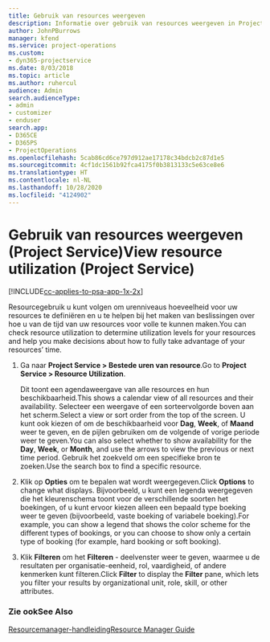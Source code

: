 ```yaml
---
title: Gebruik van resources weergeven
description: Informatie over gebruik van resources weergeven in Project Service
author: JohnPBurrows
manager: kfend
ms.service: project-operations
ms.custom:
- dyn365-projectservice
ms.date: 8/03/2018
ms.topic: article
ms.author: ruhercul
audience: Admin
search.audienceType:
- admin
- customizer
- enduser
search.app:
- D365CE
- D365PS
- ProjectOperations
ms.openlocfilehash: 5cab86cd6ce797d912ae17178c34bdcb2c87d1e5
ms.sourcegitcommit: 4cf1dc1561b92fca4175f0b3813133c5e63ce8e6
ms.translationtype: HT
ms.contentlocale: nl-NL
ms.lasthandoff: 10/28/2020
ms.locfileid: "4124902"
---
```

# <a name="view-resource-utilization-project-service"></a><span data-ttu-id="b417c-103">Gebruik van resources weergeven (Project Service)</span><span class="sxs-lookup"><span data-stu-id="b417c-103">View resource utilization (Project Service)</span></span>

[!INCLUDE[cc-applies-to-psa-app-1x-2x](../includes/cc-applies-to-psa-app-1x-2x.md)]

<span data-ttu-id="b417c-104">Resourcegebruik u kunt volgen om urenniveaus hoeveelheid voor uw resources te definiëren en u te helpen bij het maken van beslissingen over hoe u van de tijd van uw resources voor volle te kunnen maken.</span><span class="sxs-lookup"><span data-stu-id="b417c-104">You can check resource utilization to determine utilization levels for your resources and help you make decisions about how to fully take advantage of your resources’ time.</span></span>  
  
1. <span data-ttu-id="b417c-105">Ga naar **Project Service > Bestede uren van resource**.</span><span class="sxs-lookup"><span data-stu-id="b417c-105">Go to **Project Service > Resource Utilization**.</span></span> 

     <span data-ttu-id="b417c-106">Dit toont een agendaweergave van alle resources en hun beschikbaarheid.</span><span class="sxs-lookup"><span data-stu-id="b417c-106">This shows a calendar view of all resources and their availability.</span></span> <span data-ttu-id="b417c-107">Selecteer een weergave of een sorteervolgorde boven aan het scherm.</span><span class="sxs-lookup"><span data-stu-id="b417c-107">Select a view or sort order from the top of the screen.</span></span> <span data-ttu-id="b417c-108">U kunt ook kiezen of om de beschikbaarheid voor **Dag**, **Week**, of **Maand** weer te geven, en de pijlen gebruiken om de volgende of vorige periode weer te geven.</span><span class="sxs-lookup"><span data-stu-id="b417c-108">You can also select whether to show availability for the **Day**, **Week**, or **Month**, and use the arrows to view the previous or next time period.</span></span> <span data-ttu-id="b417c-109">Gebruik het zoekveld om een specifieke bron te zoeken.</span><span class="sxs-lookup"><span data-stu-id="b417c-109">Use the search box to find a specific resource.</span></span>      
  
2. <span data-ttu-id="b417c-110">Klik op **Opties** om te bepalen wat wordt weergegeven.</span><span class="sxs-lookup"><span data-stu-id="b417c-110">Click **Options** to change what displays.</span></span> <span data-ttu-id="b417c-111">Bijvoorbeeld, u kunt een legenda weergegeven die het kleurenschema toont voor de verschillende soorten het boekingen, of u kunt ervoor kiezen alleen een bepaald type boeking weer te geven (bijvoorbeeld, vaste boeking of variabele boeking).</span><span class="sxs-lookup"><span data-stu-id="b417c-111">For example, you can show a legend that shows the color scheme for the different types of bookings, or you can choose to show only a certain type of booking (for example, hard booking or soft booking).</span></span>  

3. <span data-ttu-id="b417c-112">Klik **Filteren** om het **Filteren** - deelvenster weer te geven, waarmee u de resultaten per organisatie-eenheid, rol, vaardigheid, of andere kenmerken kunt filteren.</span><span class="sxs-lookup"><span data-stu-id="b417c-112">Click **Filter** to display the **Filter** pane, which lets you filter your results by organizational unit, role, skill, or other attributes.</span></span>  
  
### <a name="see-also"></a><span data-ttu-id="b417c-113">Zie ook</span><span class="sxs-lookup"><span data-stu-id="b417c-113">See Also</span></span>  
 [<span data-ttu-id="b417c-114">Resourcemanager-handleiding</span><span class="sxs-lookup"><span data-stu-id="b417c-114">Resource Manager Guide</span></span>](../psa/resource-manager-guide.md)
